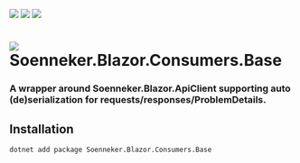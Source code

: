 ﻿[![](https://img.shields.io/nuget/v/soenneker.blazor.consumers.base.svg?style=for-the-badge)](https://www.nuget.org/packages/soenneker.blazor.consumers.base/)
[![](https://img.shields.io/github/actions/workflow/status/soenneker/soenneker.blazor.consumers.base/publish-package.yml?style=for-the-badge)](https://github.com/soenneker/soenneker.blazor.consumers.base/actions/workflows/publish-package.yml)
[![](https://img.shields.io/nuget/dt/soenneker.blazor.consumers.base.svg?style=for-the-badge)](https://www.nuget.org/packages/soenneker.blazor.consumers.base/)

# ![](https://user-images.githubusercontent.com/4441470/224455560-91ed3ee7-f510-4041-a8d2-3fc093025112.png) Soenneker.Blazor.Consumers.Base
### A wrapper around Soenneker.Blazor.ApiClient supporting auto (de)serialization for requests/responses/ProblemDetails.

## Installation

```
dotnet add package Soenneker.Blazor.Consumers.Base
```
